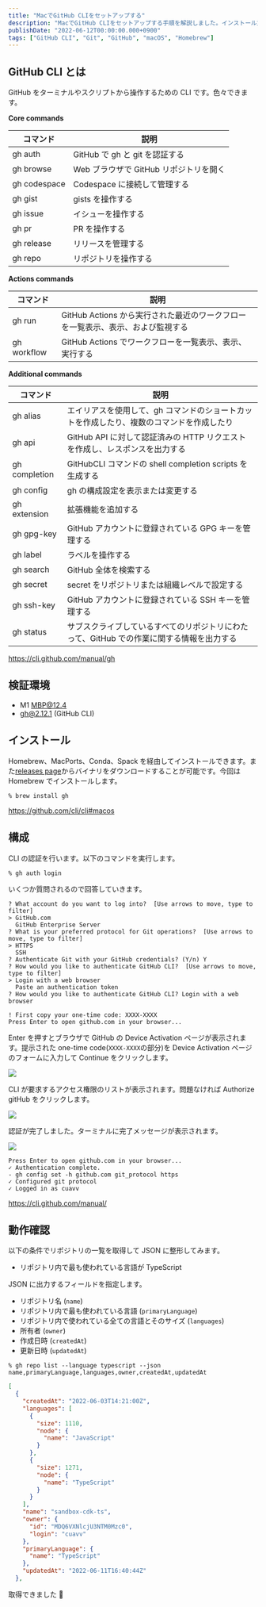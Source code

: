 ```yaml
---
title: "MacでGitHub CLIをセットアップする"
description: "MacでGitHub CLIをセットアップする手順を解説しました。インストール方法や認証手順、リポジトリ情報の取得方法を記載しました。"
publishDate: "2022-06-12T00:00:00.000+0900"
tags: ["GitHub CLI", "Git", "GitHub", "macOS", "Homebrew"]
---
```


## GitHub CLI とは

GitHub をターミナルやスクリプトから操作するための CLI です。色々できます。

**Core commands**

| コマンド     | 説明                                   |
| ------------ | -------------------------------------- |
| gh auth      | GitHub で gh と git を認証する         |
| gh browse    | Web ブラウザで GitHub リポジトリを開く |
| gh codespace | Codespace に接続して管理する           |
| gh gist      | gists を操作する                       |
| gh issue     | イシューを操作する                     |
| gh pr        | PR を操作する                          |
| gh release   | リリースを管理する                     |
| gh repo      | リポジトリを操作する                   |

**Actions commands**

| コマンド    | 説明                                                                            |
| ----------- | ------------------------------------------------------------------------------- |
| gh run      | GitHub Actions から実行された最近のワークフローを一覧表示、表示、および監視する |
| gh workflow | GitHub Actions でワークフローを一覧表示、表示、実行する                         |

**Additional commands**

| コマンド      | 説明                                                                                      |
| ------------- | ----------------------------------------------------------------------------------------- |
| gh alias      | エイリアスを使用して、gh コマンドのショートカットを作成したり、複数のコマンドを作成したり |
| gh api        | GitHub API に対して認証済みの HTTP リクエストを作成し、レスポンスを出力する               |
| gh completion | GitHubCLI コマンドの shell completion scripts を生成する                                  |
| gh config     | gh の構成設定を表示または変更する                                                         |
| gh extension  | 拡張機能を追加する                                                                        |
| gh gpg-key    | GitHub アカウントに登録されている GPG キーを管理する                                      |
| gh label      | ラベルを操作する                                                                          |
| gh search     | GitHub 全体を検索する                                                                     |
| gh secret     | secret をリポジトリまたは組織レベルで設定する                                             |
| gh ssh-key    | GitHub アカウントに登録されている SSH キーを管理する                                      |
| gh status     | サブスクライブしているすべてのリポジトリにわたって、GitHub での作業に関する情報を出力する |

https://cli.github.com/manual/gh

## 検証環境

- M1 MBP@12.4
- gh@2.12.1 (GitHub CLI)

## インストール

Homebrew、MacPorts、Conda、Spack を経由してインストールできます。また[releases page](https://github.com/cli/cli/releases/latest)からバイナリをダウンロードすることが可能です。今回は Homebrew でインストールします。

```shell
% brew install gh
```

https://github.com/cli/cli#macos

## 構成

CLI の認証を行います。以下のコマンドを実行します。

```shell
% gh auth login
```

いくつか質問されるので回答していきます。

```
? What account do you want to log into?  [Use arrows to move, type to filter]
> GitHub.com
  GitHub Enterprise Server
? What is your preferred protocol for Git operations?  [Use arrows to move, type to filter]
> HTTPS
  SSH
? Authenticate Git with your GitHub credentials? (Y/n) Y
? How would you like to authenticate GitHub CLI?  [Use arrows to move, type to filter]
> Login with a web browser
  Paste an authentication token
? How would you like to authenticate GitHub CLI? Login with a web browser

! First copy your one-time code: XXXX-XXXX
Press Enter to open github.com in your browser...
```

Enter を押すとブラウザで GitHub の Device Activation ページが表示されます。提示された one-time code(`XXXX-XXXX`の部分)を Device Activation ページのフォームに入力して Continue をクリックします。

![](../../assets/images/post/b77364ba9fb4-20220612.png)

CLI が要求するアクセス権限のリストが表示されます。問題なければ Authorize gitHub をクリックします。

![](../../assets/images/post/87a6ba2e8e90-20220612.png)

認証が完了しました。ターミナルに完了メッセージが表示されます。

![](../../assets/images/post/c0244526781d-20220612.png)

```
Press Enter to open github.com in your browser...
✓ Authentication complete.
- gh config set -h github.com git_protocol https
✓ Configured git protocol
✓ Logged in as cuavv
```

https://cli.github.com/manual/

## 動作確認

以下の条件でリポジトリの一覧を取得して JSON に整形してみます。

- リポジトリ内で最も使われている言語が TypeScript

JSON に出力するフィールドを指定します。

- リポジトリ名 (`name`)
- リポジトリ内で最も使われている言語 (`primaryLanguage`)
- リポジトリ内で使われている全ての言語とそのサイズ (`languages`)
- 所有者 (`owner`)
- 作成日時 (`createdAt`)
- 更新日時 (`updatedAt`)

```shell
% gh repo list --language typescript --json name,primaryLanguage,languages,owner,createdAt,updatedAt
```

```json
[
  {
    "createdAt": "2022-06-03T14:21:00Z",
    "languages": [
      {
        "size": 1110,
        "node": {
          "name": "JavaScript"
        }
      },
      {
        "size": 1271,
        "node": {
          "name": "TypeScript"
        }
      }
    ],
    "name": "sandbox-cdk-ts",
    "owner": {
      "id": "MDQ6VXNlcjU3NTM0Mzc0",
      "login": "cuavv"
    },
    "primaryLanguage": {
      "name": "TypeScript"
    },
    "updatedAt": "2022-06-11T16:40:44Z"
  },
```

取得できました 👏
